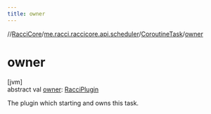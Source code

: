```yaml
---
title: owner
---
```

//[RacciCore](../../../index.html)/[me.racci.raccicore.api.scheduler](../index.html)/[CoroutineTask](index.html)/[owner](owner.html)



# owner



[jvm]\
abstract val [owner](owner.html): [RacciPlugin](../../me.racci.raccicore.api.plugin/-racci-plugin/index.html)



The plugin which starting and owns this task.




